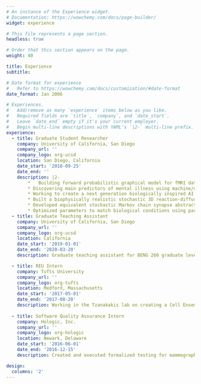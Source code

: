 ```yaml
---
# An instance of the Experience widget.
# Documentation: https://wowchemy.com/docs/page-builder/
widget: experience

# This file represents a page section.
headless: true

# Order that this section appears on the page.
weight: 40

title: Experience
subtitle:

# Date format for experience
#   Refer to https://wowchemy.com/docs/customization/#date-format
date_format: Jan 2006

# Experiences.
#   Add/remove as many `experience` items below as you like.
#   Required fields are `title`, `company`, and `date_start`.
#   Leave `date_end` empty if it's your current employer.
#   Begin multi-line descriptions with YAML's `|2-` multi-line prefix.
experience:
  - title: Graduate Student Researcher
    company: University of California, San Diego
    company_url: ''
    company_logo: org-ucsd
    location: San Diego, California
    date_start: '2018-09-25'
    date_end: ''
    description: |2-
        *	Building forward probabilistic graphical model for fMRI data representation using a 11,500 subject longitudinal dataset
        * Discovering main predictors of mental illness using machine/deep learning in the large-scale multimodal and longitudinal ABCD dataset utilizing behavioral, demographic, clinical measurement, imaging, and biological data
        * Working to create a next generation biologically inspired AI neural network with biophysically meaningful parameters tunable for specific learning task
        * Built a biophysically realistic stochastic 3D reaction-diffusion model for synaptic transmission using MCell software and Python scripts containing 120 molecular states
        * Developed equivalent stochastic Markov chain synapse abstraction in Python with biologically tunable parameters, decreasing runtime by 93% and FLOPs by an order of magnitude for use in artificial neural networks models
        * Optimized parameters to match biological conditions using parameter sweep techniques by running models on supercomputer clusters and analyzed subsequent large-scale datasets
  - title: Graduate Teaching Assistant 
    company: University of California, San Diego
    company_url: ''
    company_logo: org-ucsd
    location: California
    date_start: '2019-01-01'
    date_end: '2020-03-20'
    description: Graduate teaching assistant for BENG 260 graduate level neurodynamics course and two quarters of BENG 1 Introductory Lab course for bioengineering undergraduates.

  - title: REU Intern  
    company: Tufts University 
    company_url: ''
    company_logo: org-tufts
    location: Medford, Massachusetts
    date_start: '2017-05-01'
    date_end: '2017-08-20'
    description: Working in the Tzanakakis lab on creating a Cell Ensemble Model for stem cell behavior utilizing both deterministic and stochastic aspects to predict events in response to intrinsic and extrinsic changes in the system.
        
  - title: Software Quality Assurance Intern
    company: Hologic, Inc.
    company_url: ''
    company_logo: org-hologic
    location: Newark, Delaware
    date_start: '2016-06-01'
    date_end: '2016-12-15'
    description: Created and executed formalized testing for mammography device software and technology; collaborated with the Software Engineering team

design:
  columns: '2'
---
```

